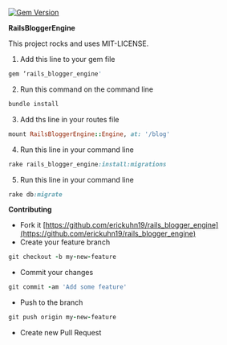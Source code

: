 [![Gem Version](https://badge.fury.io/rb/rails_blogger_engine.svg)](http://badge.fury.io/rb/rails_blogger_engine)

**RailsBloggerEngine**

This project rocks and uses MIT-LICENSE.

1. Add this line to your gem file
```ruby
gem ‘rails_blogger_engine' 
```
2. Run this command on the command line
```ruby
bundle install
```
3. Add ths line in your routes file
```ruby
mount RailsBloggerEngine::Engine, at: '/blog'  
```
4. Run this line in your command line
```ruby
rake rails_blogger_engine:install:migrations
```
5. Run this line in your command line
```ruby
rake db:migrate
```

**Contributing**

* Fork it [https://github.com/erickuhn19/rails_blogger_engine](https://github.com/erickuhn19/rails_blogger_engine)
* Create your feature branch 
```ruby
git checkout -b my-new-feature
```
* Commit your changes 
```ruby
git commit -am 'Add some feature'
```
* Push to the branch 
```ruby
git push origin my-new-feature
```
* Create new Pull Request



